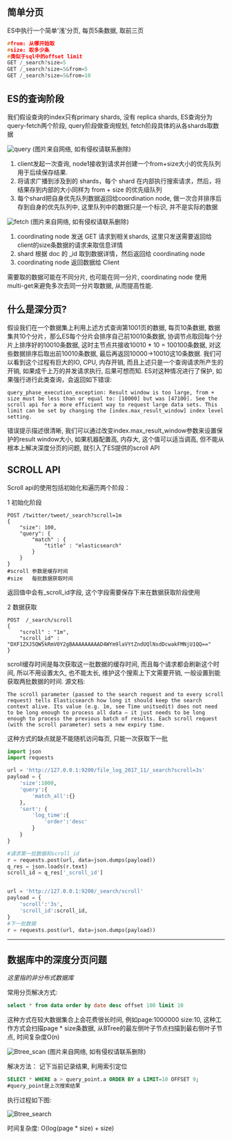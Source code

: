## 简单分页

ES中执行一个简单'浅'分页, 每页5条数据, 取前三页

```h
#from: 从哪开始取
#size: 取多少条
#类似于sql中的offset limit
GET /_search?size=5
GET /_search?size=5&from=5
GET /_search?size=5&from=10
```


## ES的查询阶段

我们假设查询的index只有primary shards, 没有 replica shards, ES查询分为query-fetch两个阶段, query阶段做查询规划, fetch阶段具体的从各shards取数据

![query](https://github.com/FMLS/blog/blob/master/deep_pages/query.jpg)
(图片来自网络, 如有侵权请联系删除)

1. client发起一次查询, node1接收到请求并创建一个from+size大小的优先队列用于后续保存结果.
2. 将请求广播到涉及到的 shards，每个 shard 在内部执行搜索请求，然后，将结果存到内部的大小同样为 from + size 的优先级队列
3. 每个shard把自身优先队列数据返回给coordination node, 做一次合并排序后存到自身的优先队列中, 这里队列中的数据只是一个标识, 并不是实际的数据

![fetch](https://github.com/FMLS/blog/blob/master/deep_pages/fetch.jpg)
(图片来自网络, 如有侵权请联系删除)

1. coordinating node 发送 GET 请求到相关shards, 这里只发送需要返回给client的size条数据的请求来取信息详情
2. shard 根据 doc 的 _id 取到数据详情，然后返回给 coordinating node
3. coordinating node 返回数据给 Client

需要取的数据可能在不同分片, 也可能在同一分片, coordinating node 使用 multi-get来避免多次去同一分片取数据, 从而提高性能.

## 什么是深分页?

假设我们在一个数据集上利用上述方式查询第1001页的数据, 每页10条数据, 数据集共10个分片，那么ES每个分片会排序自己前10010条数据, 协调节点取回每个分片上排序好的10010条数据, 这时主节点共接收10010 * 10 = 100100条数据, 对这些数据排序后取出前10010条数据,  最后再返回10000->10010这10条数据. 我们可以看到这个过程有巨大的IO, CPU, 内存开销, 而且上述只是一个查询请求所产生的开销, 如果成千上万的并发请求执行, 后果可想而知. ES对这种情况进行了保护, 如果强行进行此类查询，会返回如下错误:

```
query_phase_execution_exception: Result window is too large, from + size must be less than or equal to: [10000] but was [47100]. See the scroll api for a more efficient way to request large data sets. This limit can be set by changing the [index.max_result_window] index level setting.
```

错误提示描述很清晰, 我们可以通过改变index.max_result_window参数来设置保护的result window大小, 如果机器配置高, 内存大, 这个值可以适当调高, 但不能从根本上解决深度分页的问题, 就引入了ES提供的scroll API

## SCROLL API

Scroll api的使用包括初始化和遍历两个阶段：

1 初始化阶段

```
POST /twitter/tweet/_search?scroll=1m
{
    "size": 100,
    "query": {
        "match" : {
            "title" : "elasticsearch"
        }
    }
}
#scroll 参数是缓存时间
#size   每批数据获取时间
```

返回值中会有_scroll_id字段, 这个字段需要保存下来在数据获取阶段使用

2 数据获取

```
POST  /_search/scroll 
{
    "scroll" : "1m", 
    "scroll_id" : "DXF1ZXJ5QW5kRmV0Y2gBAAAAAAAAAD4WYm9laVYtZndUQlNsdDcwakFMNjU1QQ==" 
}
```

scroll缓存时间是每次获取这一批数据的缓存时间, 而且每个请求都会刷新这个时间, 所以不用设置太久, 也不能太长, 维护这个搜索上下文需要开销, 一般设置到能获取两批数据的时间. 源文档:

```
The scroll parameter (passed to the search request and to every scroll request) tells Elasticsearch how long it should keep the search context alive. Its value (e.g. 1m, see Time unitsedit) does not need to be long enough to process all data — it just needs to be long enough to process the previous batch of results. Each scroll request (with the scroll parameter) sets a new expiry time.
```

这种方式的缺点就是不能随机访问每页, 只能一次获取下一批

```python
import json
import requests

url = 'http://127.0.0.1:9200/file_log_2017_11/_search?scroll=3s'
payload = {
    'size':1000,
    'query':{
        'match_all':{}
    },
    'sort': {
        'log_time':{
            'order':'desc'
        }
    }
}

#请求第一批数据和scroll_id
r = requests.post(url, data=json.dumps(payload))
q_res = json.loads(r.text)
scroll_id = q_res['_scroll_id']


url = 'http://127.0.0.1:9200/_search/scroll'
payload = {
    'scroll':'3s',
    'scroll_id':scroll_id,
}
#下一批数据
r = requests.post(url, data=json.dumps(payload))
```



---
## 数据库中的深度分页问题

*这里指的非分布式数据库*

常用分页解决方式:

```sql
select * from data order by date desc offset 100 limit 10
```

这种方式在较大数据集合上会花费很长时间, 例如page:1000000 size:10, 这种工作方式会扫描page * size条数据, 从BTree的最左侧叶子节点扫描到最右侧叶子节点, 时间复杂度O(n)

![Btree_scan](https://github.com/FMLS/blog/blob/master/deep_pages/Btree_scan.png)
(图片来自网络, 如有侵权请联系删除)

解决方法： 记下当前记录结果, 利用索引定位

```sql
SELECT * WHERE a > query_point.a ORDER BY a LIMIT=10 OFFSET 9;
#query_point是上次搜索结果
```

执行过程如下图:

![Btree_search](https://github.com/FMLS/blog/blob/master/deep_pages/Btree_search.png)

时间复杂度: O(log(page * size) + size)